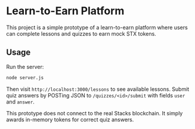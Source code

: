 # Learn-to-Earn Platform

This project is a simple prototype of a learn-to-earn platform where
users can complete lessons and quizzes to earn mock STX tokens.

## Usage

Run the server:

```bash
node server.js
```

Then visit `http://localhost:3000/lessons` to see available lessons.
Submit quiz answers by POSTing JSON to `/quizzes/<id>/submit` with fields
`user` and `answer`.

This prototype does not connect to the real Stacks blockchain. It simply
awards in-memory tokens for correct quiz answers.
